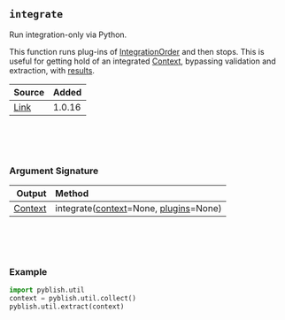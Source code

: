 ## `integrate`

Run integration-only via Python.

This function runs plug-ins of [IntegrationOrder](IntegrationOrder.md) and then stops. This is useful for getting hold of an integrated [Context](Context.md), bypassing validation and extraction, with [results](result.md).

| Source     | Added
|------------|---------
|[Link][]    | 1.0.16

[Link]: https://github.com/pyblish/pyblish-base/commit/68ded825ea07b6de3bd5a791628815a9394d6156

<br>
<br>
<br>

### Argument Signature

| Output        | Method                                                      |
|--------------:|:------------------------------------------------------------|
| [Context](Context.md)    | integrate([context](Context.md)=None, [plugins](Plugin.md)=None)

<br>
<br>
<br>

### Example

```python
import pyblish.util
context = pyblish.util.collect()
pyblish.util.extract(context)
```